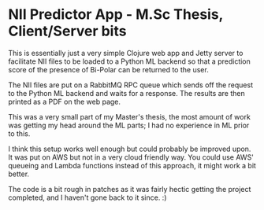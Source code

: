 # NII Predictor App - M.Sc Thesis, Client/Server bits

This is essentially just a very simple Clojure web app and Jetty server to facilitate NII files to be loaded to a Python ML backend 
so that a prediction score of the presence of Bi-Polar can be returned to the user.

The NII files are put on a RabbitMQ RPC queue which sends off the request to the Python ML backend and waits for a response. The results are then printed as
a PDF on the web page. 

This was a very small part of my Master's thesis, the most amount of work was getting my head around the ML parts; I had no experience in ML prior to this.

I think this setup works well enough but could probably be improved upon. It was put on AWS but not in a very cloud friendly way. You could use AWS' queueing and Lambda functions instead of 
this approach, it might work a bit better.

The code is a bit rough in patches as it was fairly hectic getting the project completed, and I haven't gone back to it since. :)